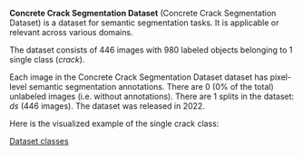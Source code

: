 **Concrete Crack Segmentation Dataset** (Concrete Crack Segmentation Dataset) is a dataset for semantic segmentation tasks. It is applicable or relevant across various domains.

The dataset consists of 446 images with 980 labeled objects belonging to 1 single class (*crack*).

Each image in the Concrete Crack Segmentation Dataset dataset has pixel-level semantic segmentation annotations. There are 0 (0% of the total) unlabeled images (i.e. without annotations). There are 1 splits in the dataset: *ds* (446 images). The dataset was released in 2022.

Here is the visualized example of the single crack class:

[Dataset classes](https://github.com/dataset-ninja/concrete-crack-segmentation-dataset/raw/main/visualizations/classes_preview.webm)
